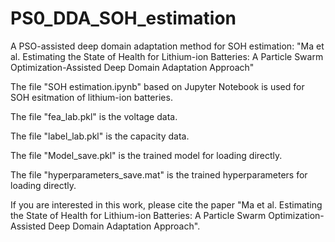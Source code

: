 # PS0_DDA_SOH_estimation

A PSO-assisted deep domain adaptation method for SOH estimation: "Ma et al. Estimating the State of Health for Lithium-ion Batteries: A Particle Swarm Optimization-Assisted Deep Domain Adaptation Approach"

The file "SOH estimation.ipynb" based on Jupyter Notebook is used for SOH esitmation of lithium-ion batteries.

The file "fea_lab.pkl" is the voltage data.

The file "label_lab.pkl" is the capacity data.

The file "Model_save.pkl" is the trained model for loading directly.

The file "hyperparameters_save.mat" is the trained hyperparameters for loading directly.

If you are interested in this work, please cite the paper "Ma et al. Estimating the State of Health for Lithium-ion Batteries: A Particle Swarm Optimization-Assisted Deep Domain Adaptation Approach".
